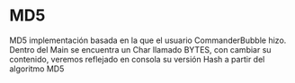 # MD5
MD5 implementación basada en la que el usuario CommanderBubble hizo.
Dentro del Main se encuentra un Char llamado BYTES, con cambiar su contenido, veremos reflejado en consola su versión Hash a partir del algoritmo MD5
